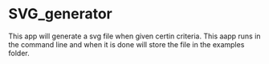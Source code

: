 # SVG_generator

This app will generate a svg file when given certin criteria. This aapp runs in the command line and when it is done will store the file in the examples folder.